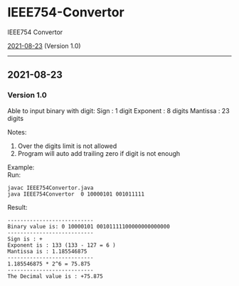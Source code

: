 # IEEE754-Convertor
IEEE754 Convertor

[2021-08-23](#2021-08-23) (Version 1.0)

-------------------------------------------------

## 2021-08-23
### Version 1.0

Able to input binary with digit:
Sign : 1 digit
Exponent : 8 digits
Mantissa : 23 digits

Notes:
1. Over the digits limit is not allowed
2. Program will auto add trailing zero if digit is not enough

Example:  
Run:
```
javac IEEE754Convertor.java
java IEEE754Convertor  0 10000101 001011111
```

Result:
```
---------------------------
Binary value is: 0 10000101 00101111100000000000000
---------------------------
Sign is : +
Exponent is : 133 (133 - 127 = 6 )
Mantissa is : 1.185546875
---------------------------
1.185546875 * 2^6 = 75.875
---------------------------
The Decimal value is : +75.875
```
